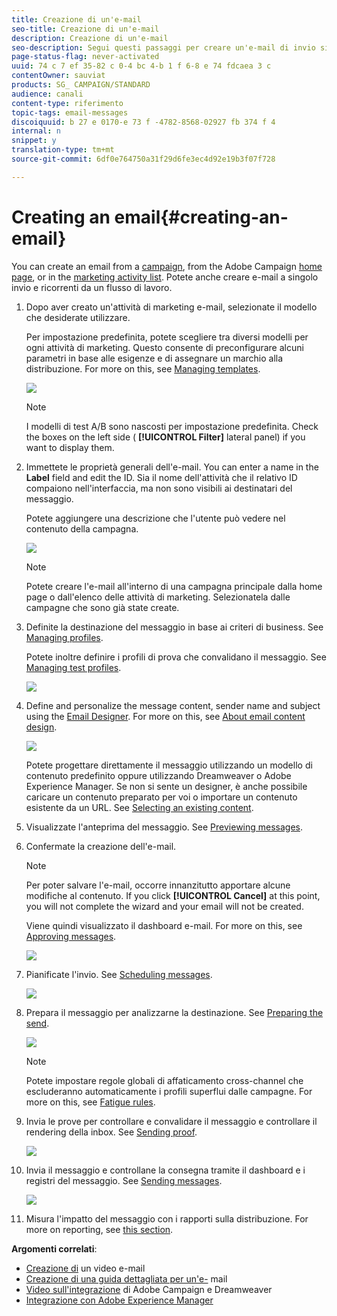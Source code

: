 ```yaml
---
title: Creazione di un'e-mail
seo-title: Creazione di un'e-mail
description: Creazione di un'e-mail
seo-description: Segui questi passaggi per creare un'e-mail di invio singolo in Adobe Campaign.
page-status-flag: never-activated
uuid: 74 c 7 ef 35-82 c 0-4 bc 4-b 1 f 6-8 e 74 fdcaea 3 c
contentOwner: sauviat
products: SG_ CAMPAIGN/STANDARD
audience: canali
content-type: riferimento
topic-tags: email-messages
discoiquuid: b 27 e 0170-e 73 f -4782-8568-02927 fb 374 f 4
internal: n
snippet: y
translation-type: tm+mt
source-git-commit: 6df0e764750a31f29d6fe3ec4d92e19b3f07f728

---
```



# Creating an email{#creating-an-email}

You can create an email from a [campaign](../../start/using/marketing-activities.md#creating-a-marketing-activity), from the Adobe Campaign [home page](../../start/using/interface-description.md#home-page), or in the [marketing activity list](../../start/using/marketing-activities.md#about-marketing-activities). Potete anche creare e-mail a singolo invio e ricorrenti da un flusso di lavoro.

1. Dopo aver creato un'attività di marketing e-mail, selezionate il modello che desiderate utilizzare.

   Per impostazione predefinita, potete scegliere tra diversi modelli per ogni attività di marketing. Questo consente di preconfigurare alcuni parametri in base alle esigenze e di assegnare un marchio alla distribuzione. For more on this, see [Managing templates](../../start/using/about-templates.md).

   ![](assets/email_creation_1.png)

   >[!NOTE]
   >
   >I modelli di test A/B sono nascosti per impostazione predefinita. Check the boxes on the left side ( **[!UICONTROL Filter]** lateral panel) if you want to display them.

1. Immettete le proprietà generali dell'e-mail. You can enter a name in the **Label** field and edit the ID. Sia il nome dell'attività che il relativo ID compaiono nell'interfaccia, ma non sono visibili ai destinatari del messaggio.

   Potete aggiungere una descrizione che l'utente può vedere nel contenuto della campagna.

   ![](assets/email_creation_2.png)

   >[!NOTE]
   >
   >Potete creare l'e-mail all'interno di una campagna principale dalla home page o dall'elenco delle attività di marketing. Selezionatela dalle campagne che sono già state create.

1. Definite la destinazione del messaggio in base ai criteri di business. See [Managing profiles](../../audiences/using/about-profiles.md).

   Potete inoltre definire i profili di prova che convalidano il messaggio. See [Managing test profiles](../../sending/using/managing-test-profiles-and-sending-proofs.md#managing-test-profiles).

   ![](assets/email_creation_3.png)

1. Define and personalize the message content, sender name and subject using the [Email Designer](../../designing/using/about-email-content-design.md#about-the-email-designer). For more on this, see [About email content design](../../designing/using/about-email-content-design.md).

   ![](assets/email_creation_4.png)

   Potete progettare direttamente il messaggio utilizzando un modello di contenuto predefinito oppure utilizzando Dreamweaver o Adobe Experience Manager. Se non si sente un designer, è anche possibile caricare un contenuto preparato per voi o importare un contenuto esistente da un URL. See [Selecting an existing content](../../designing/using/selecting-an-existing-content.md).

1. Visualizzate l'anteprima del messaggio. See [Previewing messages](../../sending/using/previewing-messages.md).
1. Confermate la creazione dell'e-mail.

   >[!NOTE]
   >
   >Per poter salvare l'e-mail, occorre innanzitutto apportare alcune modifiche al contenuto. If you click **[!UICONTROL Cancel]** at this point, you will not complete the wizard and your email will not be created.

   Viene quindi visualizzato il dashboard e-mail. For more on this, see [Approving messages](../../sending/using/preparing-the-send.md).

   ![](assets/delivery_dashboard_2.png)

1. Pianificate l'invio. See [Scheduling messages](../../sending/using/about-scheduling-messages.md).

   ![](assets/delivery_planning.png)

1. Prepara il messaggio per analizzarne la destinazione. See [Preparing the send](../../sending/using/confirming-the-send.md).

   ![](assets/preparing_delivery_2.png)

   >[!NOTE]
   >
   >Potete impostare regole globali di affaticamento cross-channel che escluderanno automaticamente i profili superflui dalle campagne. For more on this, see [Fatigue rules](../../administration/using/fatigue-rules.md).

1. Invia le prove per controllare e convalidare il messaggio e controllare il rendering della inbox. See [Sending proof](../../sending/using/managing-test-profiles-and-sending-proofs.md#sending-proofs).

   ![](assets/bat_select.png)

1. Invia il messaggio e controllane la consegna tramite il dashboard e i registri del messaggio. See [Sending messages](../../sending/using/confirming-the-send.md).

   ![](assets/confirm_delivery.png)

1. Misura l'impatto del messaggio con i rapporti sulla distribuzione. For more on reporting, see [this section](../../reporting/using/about-dynamic-reports.md).

**Argomenti correlati**:

* [Creazione di](https://helpx.adobe.com/campaign/kt/acs/using/acs-create-email-from-homepage-feature-video-use.html) un video e-mail
* [Creazione di una guida dettagliata per un'e-](https://docs.campaign.adobe.com/doc/standard/getting_started/en/ACS_GettingStartedEmail.html) mail
* [Video sull'integrazione](https://helpx.adobe.com/campaign/kt/acs/using/acs-dreamweaver-integration-feature-video-use.html) di Adobe Campaign e Dreamweaver
* [Integrazione con Adobe Experience Manager](../../integrating/using/integrating-with-experience-manager.md)

